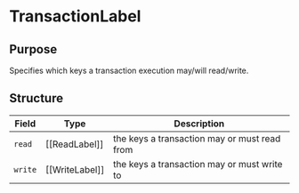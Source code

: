 # TransactionLabel

## Purpose

Specifies which keys a transaction execution may/will read/write.

## Structure

| Field   | Type           | Description                                  |
|---------|----------------|----------------------------------------------|
| `read`  | [[ReadLabel]]  | the keys a transaction may or must read from |
| `write` | [[WriteLabel]] | the keys a transaction may or must write to  |

<!--
This is *not* a message in its own right, but this type is used in the fields of other messages. 
-->
